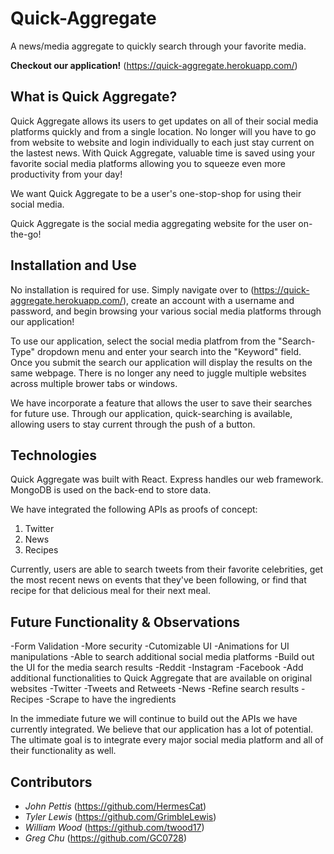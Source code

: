 # Quick-Aggregate
A news/media aggregate to quickly search through your favorite media.

**Checkout our application!** (https://quick-aggregate.herokuapp.com/)

## What is Quick Aggregate?
Quick Aggregate allows its users to get updates on all of their social media platforms quickly and from a single location. No longer will you have to go from website to website and login individually to each just stay current on the lastest news. With Quick Aggregate, valuable time is saved using your favorite social media platforms allowing you to squeeze even more productivity from your day! 

We want Quick Aggregate to be a user's one-stop-shop for using their social media.

Quick Aggregate is the social media aggregating website for the user on-the-go! 

## Installation and Use
No installation is required for use. Simply navigate over to (https://quick-aggregate.herokuapp.com/), create an account with a username and password, and begin browsing your various social media platforms through our application! 

To use our application, select the social media platfrom from the "Search-Type" dropdown menu and enter your search into the "Keyword" field. Once you submit the search our application will display the results on the same webpage. There is no longer any need to juggle multiple websites across multiple brower tabs or windows. 

We have incorporate a feature that allows the user to save their searches for future use. Through our application, quick-searching is available, allowing users to stay current through the push of a button.

## Technologies
Quick Aggregate was built with React. Express handles our web framework. MongoDB is used on the back-end to store data.

We have integrated the following APIs as proofs of concept:

1. Twitter
2. News
3. Recipes

Currently, users are able to search tweets from their favorite celebrities, get the most recent news on events that they've been following, or find that recipe for that delicious meal for their next meal. 

## Future Functionality & Observations
-Form Validation
-More security
-Cutomizable UI
-Animations for UI manipulations
-Able to search additional social media platforms
-Build out the UI for the media search results
    -Reddit
    -Instagram
    -Facebook
-Add additional functionalities to Quick Aggregate that are available on original websites
    -Twitter
        -Tweets and Retweets
    -News
        -Refine search results
    -Recipes
        -Scrape to have the ingredients

In the immediate future we will continue to build out the APIs we have currently integrated. We believe that our application has a lot of potential. The ultimate goal is to integrate every major social media platform and all of their functionality as well. 



## Contributors
* *John Pettis* (https://github.com/HermesCat)
* *Tyler Lewis* (https://github.com/GrimbleLewis)
* *William Wood* (https://github.com/twood17)
* *Greg Chu* (https://github.com/GC0728)